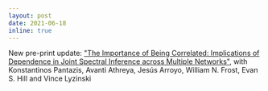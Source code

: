```yaml
---
layout: post
date: 2021-06-18
inline: true
---
```


New pre-print update: ["The Importance of Being Correlated: Implications of Dependence in Joint Spectral Inference across Multiple Networks"](https://arxiv.org/abs/2008.00163), with Konstantinos Pantazis, Avanti Athreya, Jesús Arroyo, William N. Frost, Evan S. Hill and Vince Lyzinski